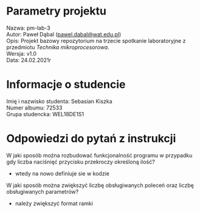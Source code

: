 # Parametry projektu

Nazwa: pm-lab-3  
Autor: Paweł Dąbal (pawel.dabal@wat.edu.pl)  
Opis: Projekt bazowy repozytorium na trzecie spotkanie laboratoryjne z przedmiotu _Technika mikroprocesorowa_.  
Wersja: v1.0  
Data: 24.02.2021r

# Informacje o studencie

Imię i nazwisko studenta: Sebasian Kiszka  
Numer albumu: 72533  
Grupa studencka: WEL18DE1S1

# Odpowiedzi do pytań z instrukcji
W jaki sposób można rozbudować funkcjonalność programu
w przypadku gdy liczba naciśnięć przycisku przekroczy określoną ilość?
- wtedy na nowo definiuje sie w kodzie

W jaki sposób można zwiększyć liczbę obsługiwanych poleceń oraz liczbę obsługiwanych parametrów?
- należy zwiększyć format ramki

